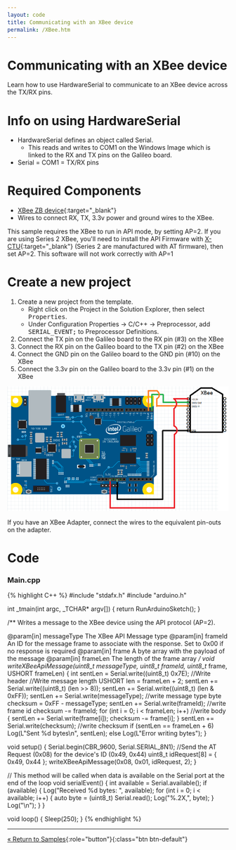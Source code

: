 ```yaml
---
layout: code
title: Communicating with an XBee device
permalink: /XBee.htm
---
```


# Communicating with an XBee device
Learn how to use HardwareSerial to communicate to an XBee device across the TX/RX pins.

# Info on using HardwareSerial

* HardwareSerial defines an object called Serial.
    * This reads and writes to COM1 on the Windows Image which is linked to the RX and TX pins on the Galileo board.<br/>
* Serial = COM1 = TX/RX pins

# Required Components
* [XBee ZB device](http://www.digi.com/products/wireless-wired-embedded-solutions/zigbee-rf-modules/zigbee-mesh-module/xbee-zb-module){:target="_blank"}
* Wires to connect RX, TX, 3.3v power and ground wires to the XBee.

This sample requires the XBee to run in API mode, by setting AP=2. If you are using Series 2 XBee, you'll need to install the API Firmware with [X-CTU](http://www.digi.com/support/productdetail?pid=3352&osvid=57&type=utilities){:target="_blank"} (Series 2 are manufactured with AT firmware), then set AP=2. This software will not work correctly with AP=1

# Create a new project

1. Create a new project from the template.
    * Right click on the Project in the Solution Explorer, then select <kbd>Properties</kbd>.
    * Under Configuration Properties -> C/C++ -> Preprocessor, add <kbd>SERIAL_EVENT;</kbd> to Preprocessor Definitions.
1. Connect the TX pin on the Galileo board to the RX pin (#3) on the XBee
1. Connect the RX pin on the Galileo board to the TX pin (#2) on the XBee
1. Connect the GND pin on the Galileo board to the GND pin (#10) on the XBee
1. Connect the 3.3v pin on the Galileo board to the 3.3v pin (#1) on the XBee

<img src="images/XbeeGalileoWiring.png">

If you have an XBee Adapter, connect the wires to the equivalent pin-outs on the adapter.

# Code

### Main.cpp
{% highlight C++ %}
#include "stdafx.h"
#include "arduino.h"

int _tmain(int argc, _TCHAR* argv[])
{
  return RunArduinoSketch();
}

/**
  Writes a message to the XBee device using the API protocol (AP=2).

  @param[in]  messageType The XBee API Message type
  @param[in]  frameId     An ID for the message frame to associate with the response. Set to 0x00 if no response is required
  @param[in]  frame       A byte array with the payload of the message
  @param[in]  frameLen    The length of the frame array
*/
void writeXBeeApiMessage(uint8_t messageType, uint8_t frameId, uint8_t* frame, USHORT frameLen)
{
  int sentLen = Serial.write((uint8_t) 0x7E); //Write header
  //Write message length
  USHORT len = frameLen + 2;
  sentLen += Serial.write((uint8_t) (len >> 8));
  sentLen += Serial.write((uint8_t) (len & 0xFF));
  sentLen += Serial.write(messageType); //write message type
  byte checksum = 0xFF - messageType;
  sentLen += Serial.write(frameId); //write frame id
  checksum -= frameId;
  for (int i = 0; i < frameLen; i++) //write body
  {
    sentLen += Serial.write(frame[i]);
    checksum -= frame[i];
  }
  sentLen += Serial.write(checksum); //write checksum
  if (sentLen == frameLen + 6)
    Log(L"Sent %d bytes\n", sentLen);
  else
    Log(L"Error writing bytes");
}

void setup()
{
  Serial.begin(CBR_9600, Serial.SERIAL_8N1);
  //Send the AT Request (0x08) for the device's ID (0x49, 0x44)
  uint8_t idRequest[8] = { 0x49, 0x44 };
  writeXBeeApiMessage(0x08, 0x01, idRequest, 2);
}

// This method will be called when data is available on the Serial port at the end of the loop
void serialEvent()
{
  int available = Serial.available(); 
  if (available) 
  { 
    Log("Received %d bytes: ", available); 
    for (int i = 0; i < available; i++) 
    { 
      auto byte = (uint8_t) Serial.read(); 
      Log("%.2X,", byte); 
    } 
    Log("\n"); 
   }
}

void loop()
{
  Sleep(250);
}
{% endhighlight %}

---

[&laquo; Return to Samples](SampleApps.htm){:role="button"}{:class="btn btn-default"}

